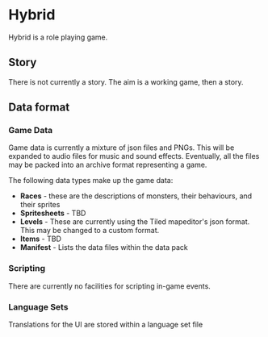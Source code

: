 # Hybrid

Hybrid is a role playing game.

## Story

There is not currently a story. The aim is a working game, then a story.

## Data format

### Game Data

Game data is currently a mixture of json files and PNGs. This will be expanded to audio files for music and sound effects. 
Eventually, all the files may be packed into an archive format representing a game.

The following data types make up the game data:
* **Races** - these are the descriptions of monsters, their behaviours, and their sprites
* **Spritesheets** - TBD
* **Levels** - These are currently using the Tiled mapeditor's json format. This may be changed to a custom format.
* **Items** - TBD
* **Manifest** - Lists the data files within the data pack

### Scripting

There are currently no facilities for scripting in-game events.

### Language Sets

Translations for the UI are stored within a language set file

